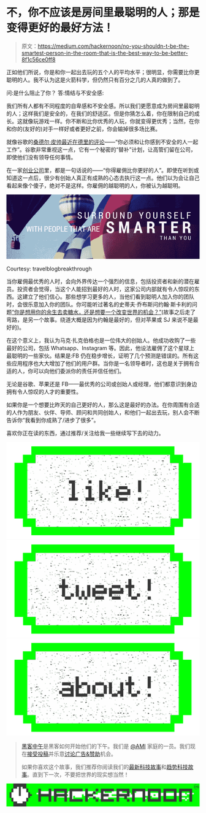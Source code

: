 # 不，你不应该是房间里最聪明的人；那是变得更好的最好方法！

> 原文：<https://medium.com/hackernoon/no-you-shouldn-t-be-the-smartest-person-in-the-room-that-is-the-best-way-to-be-better-8f1c56ce0ff8>

正如他们所说，你是和你一起出去玩的五个人的平均水平；很明显，你需要比你更聪明的人。我不认为这是火箭科学，但仍然只有百分之几的人真的做到了。

问:是什么阻止了你？
答:情结与不安全感:

我们所有人都有不同程度的自卑感和不安全感。所以我们更愿意成为房间里最聪明的人；这样我们是安全的，在我们的舒适区。但是你猜怎么着，你在限制自己的成长。这就像玩游戏一样。你不断和比你优秀的人玩，你就变得更优秀；当然，在你和你的(友好的)对手一样好或者更好之前，你会输掉很多场比赛。

就像谷歌的[桑德尔·皮帅最近在德里的评论](http://www.ndtv.com/india-news/google-ceo-sundar-pichais-chat-session-at-delhi-universtitys-srcc-highlights-1256002)——“你必须和让你感到不安全的人一起工作”。谷歌非常重视这一点，它有一个秘密的“替补”计划，让高管们留在公司，即使他们没有领导任何事情。

在一家[创业公司](https://hackernoon.com/tagged/startup)里，都是一句话说的——“你得雇佣比你更好的人”。即使在听到或知道这一点后，很少有创始人真正有成熟的心态去执行这一点。他们以为会让自己看起来像个傻子，绝对不是这样。你雇佣的越聪明的人，你被认为越聪明。

![](img/521f698987ecf48ce35fd1691193ee7c.png)

Courtesy: travelblogbreakthrough

当你雇佣最优秀的人时，会向外界传达一个强烈的信息，包括投资者和新的潜在雇员。投资者会觉得，当这个人能招到最好的人时，这家公司内部就有令人惊叹的东西。这建立了他们信心。那些想学习更多的人，当他们看到聪明人加入你的团队时，会很乐意加入你的团队。你可能听过著名的史蒂夫·乔布斯问约翰·斯卡利的问题[“你是想用你的余生去卖糖水，还是想要一个改变世界的机会？”](http://www.silicon-valley-story.de/sv/apple_sculley.html)(故事之后走了弯路，是另一个故事。绕道大概是因为约翰是最好的，但对苹果或 SJ 来说不是最好的)。

在这个意义上，我认为马克·扎克伯格也是一位伟大的创始人。他成功收购了一些最好的公司，包括 Whatsapp、Instagram 等。因此，他设法雇佣了这个星球上最聪明的一些家伙。结果是:FB 仍在稳步增长，证明了几个预测是错误的。所有这些应用程序也大大增加了他们的用户群。当你是一名领导者时，这也是关于拥有合适的人，你可以向他们委派你的责任并信任他们。

无论是谷歌、苹果还是 FB——最优秀的公司或创始人或经理，他们都意识到身边拥有令人惊叹的人才的重要性。

如果你是一个想要比昨天的自己更好的人，那么这是最好的办法。在你周围有合适的人作为朋友、伙伴、导师、顾问和共同创始人，和他们一起出去玩，别人会不断告诉你“我看到你成熟了/进步了很多”。

喜欢你正在读的东西，通过推荐/关注给我一些继续写下去的动力。

[![](img/50ef4044ecd4e250b5d50f368b775d38.png)](http://bit.ly/HackernoonFB)[![](img/979d9a46439d5aebbdcdca574e21dc81.png)](https://goo.gl/k7XYbx)[![](img/2930ba6bd2c12218fdbbf7e02c8746ff.png)](https://goo.gl/4ofytp)

> [黑客中午](http://bit.ly/Hackernoon)是黑客如何开始他们的下午。我们是 [@AMI](http://bit.ly/atAMIatAMI) 家庭的一员。我们现在[接受投稿](http://bit.ly/hackernoonsubmission)并乐意[讨论广告&赞助](mailto:partners@amipublications.com)机会。
> 
> 如果你喜欢这个故事，我们推荐你阅读我们的[最新科技故事](http://bit.ly/hackernoonlatestt)和[趋势科技故事](https://hackernoon.com/trending)。直到下一次，不要把世界的现实想当然！

[![](img/be0ca55ba73a573dce11effb2ee80d56.png)](https://goo.gl/Ahtev1)